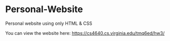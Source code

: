 # Personal-Website
Personal website using only HTML &amp; CSS

You can view the website here: https://cs4640.cs.virginia.edu/tmq6ed/hw3/

